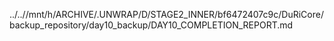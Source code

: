 ../..//mnt/h/ARCHIVE/.UNWRAP/D/STAGE2_INNER/bf6472407c9c/DuRiCore/backup_repository/day10_backup/DAY10_COMPLETION_REPORT.md